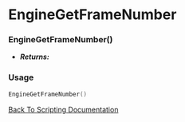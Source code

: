 # EngineGetFrameNumber

### EngineGetFrameNumber()
- ***Returns:*** 

### Usage

```Lua
EngineGetFrameNumber()
```


[Back To Scripting Documentation](../README.md)
